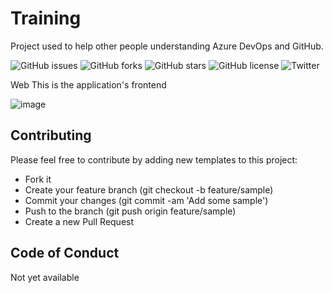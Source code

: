 # Training
Project used to help other people understanding Azure DevOps and GitHub.

![GitHub issues](https://img.shields.io/github/issues/GTRekter/Training)
![GitHub forks](https://img.shields.io/github/forks/GTRekter/Training)
![GitHub stars](https://img.shields.io/github/stars/GTRekter/Training)
![GitHub license](https://img.shields.io/github/license/GTRekter/Training)
![Twitter](https://img.shields.io/twitter/url?url=https%3A%2F%2Fgithub.com%2FGTRekter%2FTraining)

Web
This is the application's frontend

![image](https://user-images.githubusercontent.com/25728713/160255647-0a6dfadf-cfe7-45f8-8f5c-1ea3bc1fb967.png)

## Contributing
Please feel free to contribute by adding new templates to this project:
- Fork it
- Create your feature branch (git checkout -b feature/sample)
- Commit your changes (git commit -am 'Add some sample')
- Push to the branch (git push origin feature/sample)
- Create a new Pull Request

## Code of Conduct
Not yet available
